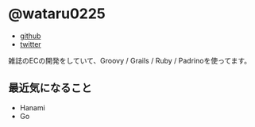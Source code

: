 # @wataru0225

* [github](https://github.com/wataru0225)
* [twitter](https://twitter.com/aild_arch_bfmv)

雑誌のECの開発をしていて、Groovy / Grails / Ruby / Padrinoを使ってます。

## 最近気になること

* Hanami
* Go

